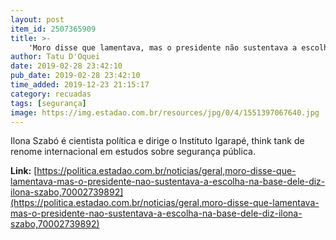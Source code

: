 ```yaml
---
layout: post
item_id: 2507365909
title: >-
    'Moro disse que lamentava, mas o presidente não sustentava a escolha na base dele', diz Ilona Szabó
author: Tatu D'Oquei
date: 2019-02-28 23:42:10
pub_date: 2019-02-28 23:42:10
time_added: 2019-12-23 21:15:17
category: recuadas
tags: [segurança]
image: https://img.estadao.com.br/resources/jpg/0/4/1551397067640.jpg
---
```


Ilona Szabó é cientista política e dirige o Instituto Igarapé, think tank de renome internacional em estudos sobre segurança pública.

**Link:** [https://politica.estadao.com.br/noticias/geral,moro-disse-que-lamentava-mas-o-presidente-nao-sustentava-a-escolha-na-base-dele-diz-ilona-szabo,70002739892](https://politica.estadao.com.br/noticias/geral,moro-disse-que-lamentava-mas-o-presidente-nao-sustentava-a-escolha-na-base-dele-diz-ilona-szabo,70002739892)

